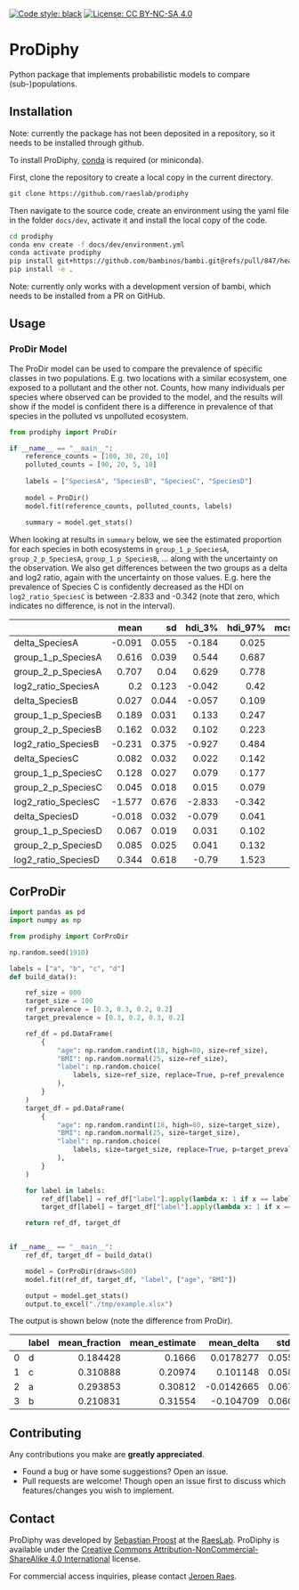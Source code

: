 [![Code style: black](https://img.shields.io/badge/code%20style-black-000000.svg)](https://github.com/psf/black) [![License: CC BY-NC-SA 4.0](https://img.shields.io/badge/License-CC%20BY--NC--SA%204.0-lightgrey.svg)](https://creativecommons.org/licenses/by-nc-sa/4.0/)

# ProDiphy

Python package that implements probabilistic models to compare (sub-)populations.

## Installation

Note: currently the package has not been deposited in a repository, so it needs to be installed through github.

To install ProDiphy, [conda](https://conda.io/projects/conda/en/latest/index.html) is required (or miniconda).

First, clone the repository to create a local copy in the current directory.

```bash
git clone https://github.com/raeslab/prodiphy
```

Then navigate to the source code, create an environment using the yaml file in the folder `docs/dev`, activate it and install the local copy of the code.

```bash
cd prodiphy
conda env create -f docs/dev/environment.yml
conda activate prodiphy
pip install git+https://github.com/bambinos/bambi.git@refs/pull/847/head
pip install -e .
```

Note: currently only works with a development version of bambi, which needs to be installed from a PR on GitHub.

## Usage

### ProDir Model

The ProDir model can be used to compare the prevalence of specific classes in two populations. E.g. two locations with
a similar ecosystem, one exposed to a pollutant and the other not. Counts, how many individuals per species where 
observed can be provided to the model, and the results will show if the model is confident there is a difference in 
prevalence of that species in the polluted vs unpolluted ecosystem.

```python
from prodiphy import ProDir

if __name__ == "__main__":
    reference_counts = [100, 30, 20, 10]
    polluted_counts = [90, 20, 5, 10]
    
    labels = ["SpeciesA", "SpeciesB", "SpeciesC", "SpeciesD"]
    
    model = ProDir()
    model.fit(reference_counts, polluted_counts, labels)
    
    summary = model.get_stats()
```

When looking at results in `summary` below, we see the estimated proportion for each species in both ecosystems in 
`group_1_p_SpeciesA`, `group_2_p_SpeciesA`, `group_1_p_SpeciesB`, ... along with the uncertainty on the observation. We
also get differences between the two groups as a delta and log2 ratio, again with the uncertainty on those values.
E.g. here the prevalence of Species C is confidently decreased as the HDI on `log2_ratio_SpeciesC` is between 
-2.833 and -0.342 (note that zero, which indicates no difference, is not in the interval).

|                     |   mean |    sd |   hdi_3% |   hdi_97% |   mcse_mean |   mcse_sd |   ess_bulk |   ess_tail |   r_hat |
|:--------------------|-------:|------:|---------:|----------:|------------:|----------:|-----------:|-----------:|--------:|
| delta_SpeciesA      | -0.091 | 0.055 |   -0.184 |     0.025 |       0.001 |     0.001 |       3914 |       3326 |       1 |
| group_1_p_SpeciesA  |  0.616 | 0.039 |    0.544 |     0.687 |       0.001 |     0     |       4354 |       2532 |       1 |
| group_2_p_SpeciesA  |  0.707 | 0.04  |    0.629 |     0.778 |       0.001 |     0     |       4248 |       3383 |       1 |
| log2_ratio_SpeciesA |  0.2   | 0.123 |   -0.042 |     0.42  |       0.002 |     0.001 |       3904 |       3235 |       1 |
| delta_SpeciesB      |  0.027 | 0.044 |   -0.057 |     0.109 |       0.001 |     0.001 |       4346 |       2858 |       1 |
| group_1_p_SpeciesB  |  0.189 | 0.031 |    0.133 |     0.247 |       0     |     0     |       4300 |       3325 |       1 |
| group_2_p_SpeciesB  |  0.162 | 0.032 |    0.102 |     0.223 |       0     |     0     |       4647 |       3334 |       1 |
| log2_ratio_SpeciesB | -0.231 | 0.375 |   -0.927 |     0.484 |       0.006 |     0.005 |       4277 |       2779 |       1 |
| delta_SpeciesC      |  0.082 | 0.032 |    0.022 |     0.142 |       0.001 |     0     |       3441 |       2950 |       1 |
| group_1_p_SpeciesC  |  0.128 | 0.027 |    0.079 |     0.177 |       0     |     0     |       3803 |       2798 |       1 |
| group_2_p_SpeciesC  |  0.045 | 0.018 |    0.015 |     0.079 |       0     |     0     |       3035 |       2427 |       1 |
| log2_ratio_SpeciesC | -1.577 | 0.676 |   -2.833 |    -0.342 |       0.013 |     0.009 |       2909 |       2657 |       1 |
| delta_SpeciesD      | -0.018 | 0.032 |   -0.079 |     0.041 |       0     |     0     |       4807 |       3317 |       1 |
| group_1_p_SpeciesD  |  0.067 | 0.019 |    0.031 |     0.102 |       0     |     0     |       4462 |       2855 |       1 |
| group_2_p_SpeciesD  |  0.085 | 0.025 |    0.041 |     0.132 |       0     |     0     |       5259 |       2906 |       1 |
| log2_ratio_SpeciesD |  0.344 | 0.618 |   -0.79  |     1.523 |       0.009 |     0.008 |       4506 |       3332 |       1 |

## CorProDir

```python
import pandas as pd
import numpy as np

from prodiphy import CorProDir

np.random.seed(1910)

labels = ["a", "b", "c", "d"]
def build_data():

    ref_size = 800
    target_size = 100
    ref_prevalence = [0.3, 0.3, 0.2, 0.2]
    target_prevalence = [0.3, 0.2, 0.3, 0.2]

    ref_df = pd.DataFrame(
        {
            "age": np.random.randint(18, high=80, size=ref_size),
            "BMI": np.random.normal(25, size=ref_size),
            "label": np.random.choice(
                labels, size=ref_size, replace=True, p=ref_prevalence
            ),
        }
    )
    target_df = pd.DataFrame(
        {
            "age": np.random.randint(18, high=80, size=target_size),
            "BMI": np.random.normal(25, size=target_size),
            "label": np.random.choice(
                labels, size=target_size, replace=True, p=target_prevalence
            ),
        }
    )

    for label in labels:
        ref_df[label] = ref_df["label"].apply(lambda x: 1 if x == label else 0)
        target_df[label] = target_df["label"].apply(lambda x: 1 if x == label else 0)

    return ref_df, target_df


if __name__ == "__main__":
    ref_df, target_df = build_data()

    model = CorProDir(draws=500)
    model.fit(ref_df, target_df, "label", ["age", "BMI"])

    output = model.get_stats()
    output.to_excel("./tmp/example.xlsx")
```

The output is shown below (note the difference from ProDir).

|    | label   |   mean_fraction |   mean_estimate |   mean_delta |   std_delta |   hdi_low_delta |   hdi_high_delta |   mean_log2_ratio |   std_log2_ratio |   hdi_low_log2_ratio |   hdi_high_log2_ratio |   fraction_above_zero |   fraction_below_zero |
|---:|:--------|----------------:|----------------:|-------------:|------------:|----------------:|-----------------:|------------------:|-----------------:|---------------------:|----------------------:|----------------------:|----------------------:|
|  0 | d       |        0.184428 |         0.1666  |    0.0178277 |   0.0554936 |     -0.0777508  |        0.125228  |         0.15878   |         0.482594 |            -0.803177 |             1.02433   |                 0.624 |                 0.376 |
|  1 | c       |        0.310888 |         0.20974 |    0.101148  |   0.0584871 |     -0.00760088 |        0.212862  |         0.583754  |         0.351984 |            -0.14581  |             1.18245   |                 0.942 |                 0.058 |
|  2 | a       |        0.293853 |         0.30812 |   -0.0142665 |   0.0671975 |     -0.120816   |        0.118628  |        -0.0670092 |         0.32641  |            -0.624287 |             0.553964  |                 0.402 |                 0.598 |
|  3 | b       |        0.210831 |         0.31554 |   -0.104709  |   0.0607522 |     -0.209621   |        0.0146693 |        -0.586071  |         0.347963 |            -1.20928  |             0.0975963 |                 0.04  |                 0.96  |


## Contributing

Any contributions you make are **greatly appreciated**.

  * Found a bug or have some suggestions? Open an issue.
  * Pull requests are welcome! Though open an issue first to discuss which features/changes you wish to implement.

## Contact

ProDiphy was developed by [Sebastian Proost](https://sebastian.proost.science/) at the 
[RaesLab](https://raeslab.sites.vib.be/en). ProDiphy is available under the 
[Creative Commons Attribution-NonCommercial-ShareAlike 4.0 International](https://creativecommons.org/licenses/by-nc-sa/4.0/) 
license. 

For commercial access inquiries, please contact [Jeroen Raes](mailto:jeroen.raes@kuleuven.vib.be).
